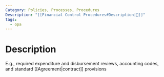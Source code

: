 ```yaml
---
Category: Policies, Processes, Procedures
Description: "[[Financial Control Procedures#Description|📝]]"
tags:
  - opa
---
```

# Description
E.g., required expenditure and disbursement reviews, accounting codes, and standard [[Agreement|contract]] provisions